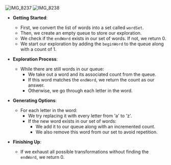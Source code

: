 ![IMG_8237](https://github.com/yadavanuj1996/algorithms-data-structures/assets/22169012/d9cc87ad-4ccd-4160-8060-09c10ed6af45)
![IMG_8238](https://github.com/yadavanuj1996/algorithms-data-structures/assets/22169012/43473211-d90b-479b-841e-385913b3a5a5)

- **Getting Started**:
  - First, we convert the list of words into a set called `wordSet`.
  - Then, we create an empty queue to store our exploration.
  - We check if the `endWord` exists in our set of words. If not, we return 0.
  - We start our exploration by adding the `beginWord` to the queue along with a count of 1.

- **Exploration Process**:
  - While there are still words in our queue:
    - We take out a word and its associated count from the queue.
    - If this word matches the `endWord`, we return the count as our answer.
    - Otherwise, we go through each letter in the word.

- **Generating Options**:
  - For each letter in the word:
    - We try replacing it with every letter from 'a' to 'z'.
    - If the new word exists in our set of words:
      - We add it to our queue along with an incremented count.
      - We also remove this word from our set to avoid repetition.

- **Finishing Up**:
  - If we exhaust all possible transformations without finding the `endWord`, we return 0.
